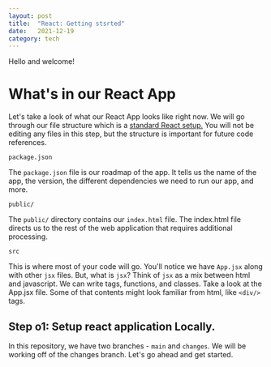 ```yaml
---
layout: post
title:  "React: Getting stsrted"
date:   2021-12-19 
category: tech
---
```




Hello and welcome!

# What's in our React App

Let's take a look of what our React App looks like right now. We will go through our file structure which is a [standard React setup.](https://create-react-app.dev/docs/getting-started/) You will not be editing any files in this step, but the structure is important for future code references.

`package.json`

The `package.json` file is our roadmap of the app. It tells us the name of the app, the version, the different dependencies we need to run our app, and more.

`public/`

The `public/` directory contains our `index.html` file. The index.html file directs us to the rest of the web application that requires additional processing.

`src`

This is where most of your code will go. You'll notice we have `App.jsx` along with other `jsx` files. But, what is `jsx`? Think of `jsx` as a mix between html and javascript. We can write tags, functions, and classes. Take a look at the App.jsx file. Some of that contents might look familiar from html, like `<div/>` tags.

## **Step o1: Setup react application Locally.**
In this repository, we have two branches - `main` and `changes`. We will be working off of the changes branch. Let's go ahead and get started.


